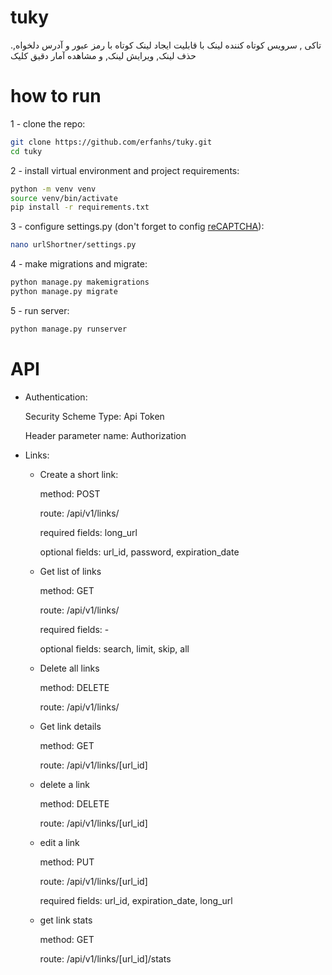 # tuky
.تاکی , سرویس کوتاه کننده لینک با قابلیت ایجاد لینک کوتاه با رمز عبور و آدرس دلخواه, حذف لینک, ویرایش لینک, و مشاهده آمار دقیق کلیک

# how to run
1 - clone the repo:
```bash
git clone https://github.com/erfanhs/tuky.git
cd tuky
```
2 - install virtual environment and project requirements:
```bash
python -m venv venv
source venv/bin/activate
pip install -r requirements.txt
```
3 - configure settings.py (don't forget to config [reCAPTCHA](https://www.google.com/recaptcha/)):
```bash
nano urlShortner/settings.py
```
4 - make migrations and migrate:
```bash
python manage.py makemigrations
python manage.py migrate
```
5 - run server:
```bash
python manage.py runserver
```

# API

- Authentication:

    Security Scheme Type: Api Token
    
    Header parameter name: Authorization
  
- Links:
  - Create a short link:
  
      method: POST 
      
      route: /api/v1/links/ 
      
      required fields: long_url
      
      optional fields: url_id, password, expiration_date
    
   - Get list of links
   
      method: GET
      
      route: /api/v1/links/
      
      required fields: -
      
      optional fields: search, limit, skip, all
      
    - Delete all links
    
      method: DELETE
      
      route: /api/v1/links/
      
    - Get link details
    
      method: GET
      
      route: /api/v1/links/[url_id]

    - delete a link
      
      method: DELETE
      
      route: /api/v1/links/[url_id]
    
    - edit a link
      
      method: PUT
      
      route: /api/v1/links/[url_id]
      
      required fields: url_id, expiration_date, long_url
    
    - get link stats
      
      method: GET
      
      route: /api/v1/links/[url_id]/stats
